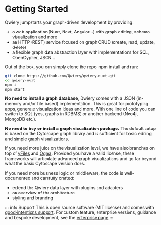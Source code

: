 # Getting Started

Qwiery jumpstarts your graph-driven development by providing:

- a web application (Nuxt, Next, Angular...) with graph editing, schema visualization and more
- an HTTP (REST) service focused on graph CRUD (create, read, update, delete)
- a flexible graph data abstraction layer with implementations for SQL, OpenCypher, JSON...

Out of the box, you can simply clone the repo, npm install and run:

```bash
git clone https://github.com/Qwiery/qwiery-nuxt.git
cd qwiery-nuxt
npm i
npm start
```
**No need to install a graph database**, Qwiery comes with a JSON (in-memory and/or file based) implementation. This is great for prototyping apps, generate visualization ideas and more. With one line of code you can switch to SQL (yes, graphs in RDBMS) or another backend (Neo4j, MongoDB etc.). 

**No need to buy or install a graph visualization package.** The default setup is based on the Cytoscape graph library and is sufficient for basic editing and simple graph visualizations.

If you need more juice on the visualization level, we have also branches on top of [yFiles](https://www.yworks.com/products/yfiles-for-html) and [Ogma](http://linkurious.com/ogma/). Provided you have a valid license, these frameworks will articulate advanced graph visualizations and go far beyond what the basic Cytoscape version does. 

If you need more business logic or middleware, the code is well-documented and carefully crafted:

- extend the Qwiery data layer with plugins and adapters
- an overview of the architecture
- styling and branding

::: info Support
This is open source software (MIT license) and comes with [good-intentions support](/oss). 
For custom feature, enterprise versions, guidance and bespoke development, see the [enterprise page](/enterprise)
:::
 

